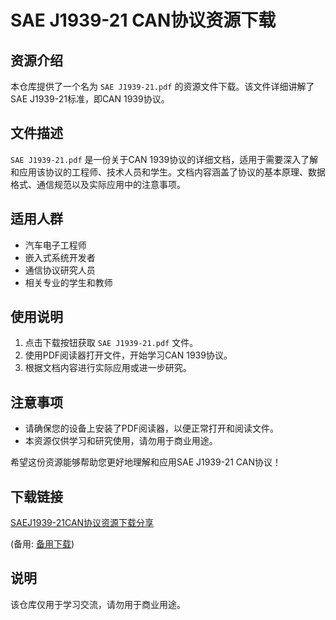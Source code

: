 # SAE J1939-21 CAN协议资源下载

## 资源介绍

本仓库提供了一个名为 `SAE J1939-21.pdf` 的资源文件下载。该文件详细讲解了SAE J1939-21标准，即CAN 1939协议。

## 文件描述

`SAE J1939-21.pdf` 是一份关于CAN 1939协议的详细文档，适用于需要深入了解和应用该协议的工程师、技术人员和学生。文档内容涵盖了协议的基本原理、数据格式、通信规范以及实际应用中的注意事项。

## 适用人群

- 汽车电子工程师
- 嵌入式系统开发者
- 通信协议研究人员
- 相关专业的学生和教师

## 使用说明

1. 点击下载按钮获取 `SAE J1939-21.pdf` 文件。
2. 使用PDF阅读器打开文件，开始学习CAN 1939协议。
3. 根据文档内容进行实际应用或进一步研究。

## 注意事项

- 请确保您的设备上安装了PDF阅读器，以便正常打开和阅读文件。
- 本资源仅供学习和研究使用，请勿用于商业用途。

希望这份资源能够帮助您更好地理解和应用SAE J1939-21 CAN协议！

## 下载链接
[SAEJ1939-21CAN协议资源下载分享](https://pan.quark.cn/s/cb714a486a47) 

(备用: [备用下载](https://pan.baidu.com/s/1CrojJ67epfcZ6HoEB1t7iQ?pwd=1234))

## 说明

该仓库仅用于学习交流，请勿用于商业用途。
